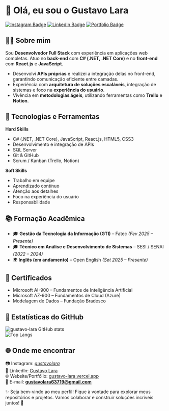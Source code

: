 # 👋 Olá, eu sou o Gustavo Lara  

[![Instagram Badge](https://img.shields.io/badge/-Instagram-E4405F?style=flat-square&logo=instagram&logoColor=white&link=https://www.instagram.com/_gustavolara_/)](https://www.instagram.com/_gustavolara_/)
[![LinkedIn Badge](https://img.shields.io/badge/-LinkedIn-0077B5?style=flat-square&logo=linkedin&logoColor=white&link=https://www.linkedin.com/in/gustavo-lara-2950a32b3/)](https://www.linkedin.com/in/gustavo-lara-2950a32b3/)
[![Portfolio Badge](https://img.shields.io/badge/-Portfolio-000000?style=flat-square&logo=vercel&logoColor=white&link=https://gustavo-lara.vercel.app/)](https://gustavo-lara.vercel.app/)


## 👨‍💻 Sobre mim  
Sou **Desenvolvedor Full Stack** com experiência em aplicações web completas. Atuo no **back-end** com **C# (.NET, .NET Core)** e no **front-end** com **React.js** e **JavaScript**.  

- Desenvolvi **APIs próprias** e realizei a integração delas no front-end, garantindo comunicação eficiente entre camadas.  
- Experiência com **arquitetura de soluções escaláveis**, integração de sistemas e foco na **experiência do usuário**.  
- Vivência em **metodologias ágeis**, utilizando ferramentas como **Trello** e **Notion**.  

## 🚀 Tecnologias e Ferramentas  

**Hard Skills**  
- C# (.NET, .NET Core), JavaScript, React.js, HTML5, CSS3  
- Desenvolvimento e integração de APIs  
- SQL Server  
- Git & GitHub  
- Scrum / Kanban (Trello, Notion)  

**Soft Skills**  
- Trabalho em equipe  
- Aprendizado contínuo  
- Atenção aos detalhes  
- Foco na experiência do usuário  
- Responsabilidade  

## 📚 Formação Acadêmica  
- 🎓 **Gestão da Tecnologia da Informação (GTI)** – Fatec *(Fev 2025 – Presente)*  
- 🎓 **Técnico em Análise e Desenvolvimento de Sistemas** – SESI / SENAI *(2022 – 2024)*  
- 🌍 **Inglês (em andamento)** – Open English *(Set 2025 – Presente)*  

## 📜 Certificados  
- Microsoft AI-900 – Fundamentos de Inteligência Artificial  
- Microsoft AZ-900 – Fundamentos de Cloud (Azure)  
- Modelagem de Dados – Fundação Bradesco  

## 🌟 Estatísticas do GitHub  
![gustavo-lara GitHub stats](https://github-readme-stats.vercel.app/api?username=gustavo-lara&show_icons=true&theme=dracula)  
![Top Langs](https://github-readme-stats.vercel.app/api/top-langs/?username=gustavo-lara&layout=compact&langs_count=6&theme=dracula)  

## 🌐 Onde me encontrar  
📷 Instagram: [_gustavolara_](https://www.instagram.com/_gustavolara_/)  
💼 LinkedIn: [Gustavo Lara](https://www.linkedin.com/in/gustavo-lara-2950a32b3/)  
🌐 Website/Portfólio: [gustavo-lara.vercel.app](https://gustavo-lara.vercel.app/)  
📧 E-mail: **gustavolara63719@gmail.com**  

✨ Seja bem-vindo ao meu perfil! Fique à vontade para explorar meus repositórios e projetos. Vamos colaborar e construir soluções incríveis juntos! 🚀
